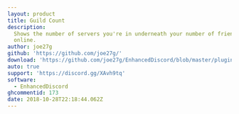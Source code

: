 ```yaml
---
layout: product
title: Guild Count
description:
  Shows the number of servers you're in underneath your number of friends
  online.
author: joe27g
github: 'https://github.com/joe27g/'
download: 'https://github.com/joe27g/EnhancedDiscord/blob/master/plugins/guild_count.js'
auto: true
support: 'https://discord.gg/XAvh9tq'
software:
  - EnhancedDiscord
ghcommentid: 173
date: 2018-10-28T22:18:44.062Z
---
```


